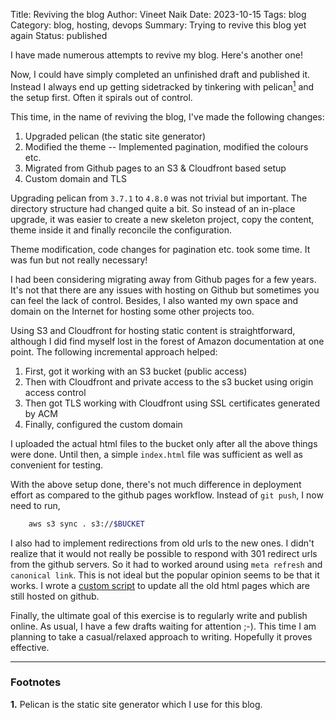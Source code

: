 Title: Reviving the blog
Author: Vineet Naik
Date: 2023-10-15
Tags: blog
Category: blog, hosting, devops
Summary: Trying to revive this blog yet again
Status: published

I have made numerous attempts to revive my blog. Here's another one!

Now, I could have simply completed an unfinished draft and published
it. Instead I always end up getting sidetracked by tinkering with
pelican<a id="footnote-1-ref" href="#footnote-1"><sup>1</sup></a> and
the setup first. Often it spirals out of control.

This time, in the name of reviving the blog, I've made the following
changes:

1. Upgraded pelican (the static site generator)
2. Modified the theme -- Implemented pagination, modified the colours
   etc.
3. Migrated from Github pages to an S3 & Cloudfront based setup
4. Custom domain and TLS

Upgrading pelican from `3.7.1` to `4.8.0` was not trivial but
important. The directory structure had changed quite a bit. So instead
of an in-place upgrade, it was easier to create a new skeleton
project, copy the content, theme inside it and finally reconcile the
configuration.

Theme modification, code changes for pagination etc. took some
time. It was fun but not really necessary!

I had been considering migrating away from Github pages for a few
years. It's not that there are any issues with hosting on Github but
sometimes you can feel the lack of control. Besides, I also wanted my
own space and domain on the Internet for hosting some other projects
too.

Using S3 and Cloudfront for hosting static content is straightforward,
although I did find myself lost in the forest of Amazon documentation
at one point. The following incremental approach helped:

1. First, got it working with an S3 bucket (public access)
2. Then with Cloudfront and private access to the s3 bucket
   using origin access control
3. Then got TLS working with Cloudfront using SSL certificates
   generated by ACM
4. Finally, configured the custom domain

I uploaded the actual html files to the bucket only after all the
above things were done. Until then, a simple `index.html` file was
sufficient as well as convenient for testing.

With the above setup done, there's not much difference in deployment
effort as compared to the github pages workflow. Instead of `git
push`, I now need to run,

```bash
    aws s3 sync . s3://$BUCKET
```

I also had to implement redirections from old urls to the new ones. I
didn't realize that it would not really be possible to respond with
301 redirect urls from the github servers. So it had to worked around
using `meta refresh` and `canonical link`. This is not ideal but the
popular opinion seems to be that it works. I wrote a [custom
script](https://github.com/naiquevin/blog-src/blob/master/tools/canonical_redirect.py)
to update all the old html pages which are still hosted on github.

Finally, the ultimate goal of this exercise is to regularly write and
publish online. As usual, I have a few drafts waiting for attention
;-). This time I am planning to take a casual/relaxed approach to
writing. Hopefully it proves effective.

---

### Footnotes

<b id="footnote-1">1.</b> Pelican is the static site generator which I
use for this blog.
